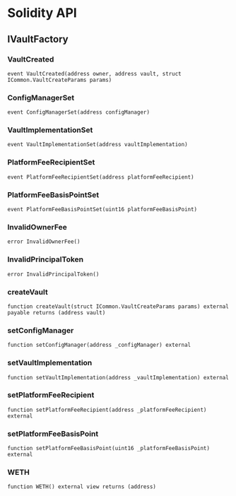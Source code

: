 # Solidity API

## IVaultFactory

### VaultCreated

```solidity
event VaultCreated(address owner, address vault, struct ICommon.VaultCreateParams params)
```

### ConfigManagerSet

```solidity
event ConfigManagerSet(address configManager)
```

### VaultImplementationSet

```solidity
event VaultImplementationSet(address vaultImplementation)
```

### PlatformFeeRecipientSet

```solidity
event PlatformFeeRecipientSet(address platformFeeRecipient)
```

### PlatformFeeBasisPointSet

```solidity
event PlatformFeeBasisPointSet(uint16 platformFeeBasisPoint)
```

### InvalidOwnerFee

```solidity
error InvalidOwnerFee()
```

### InvalidPrincipalToken

```solidity
error InvalidPrincipalToken()
```

### createVault

```solidity
function createVault(struct ICommon.VaultCreateParams params) external payable returns (address vault)
```

### setConfigManager

```solidity
function setConfigManager(address _configManager) external
```

### setVaultImplementation

```solidity
function setVaultImplementation(address _vaultImplementation) external
```

### setPlatformFeeRecipient

```solidity
function setPlatformFeeRecipient(address _platformFeeRecipient) external
```

### setPlatformFeeBasisPoint

```solidity
function setPlatformFeeBasisPoint(uint16 _platformFeeBasisPoint) external
```

### WETH

```solidity
function WETH() external view returns (address)
```


